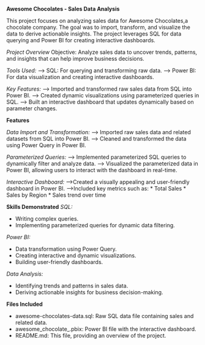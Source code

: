 **Awesome Chocolates - Sales Data Analysis**

This project focuses on analyzing sales data for Awesome Chocolates,a chocolate company. The goal was to import, transform, and visualize the data to derive actionable insights. The project leverages SQL for data querying and Power BI for creating interactive dashboards.

_Project Overview_
Objective: Analyze sales data to uncover trends, patterns, and insights that can help improve business decisions.

_Tools Used:_
  --> SQL: For querying and transforming raw data.
  --> Power BI: For data visualization and creating interactive dashboards.

_Key Features:_
  --> Imported and transformed raw sales data from SQL into Power BI.
  --> Created dynamic visualizations using parameterized queries in SQL.
  --> Built an interactive dashboard that updates dynamically based on parameter changes.

**Features**

_Data Import and Transformation:_
  --> Imported raw sales data and related datasets from SQL into Power BI.
  --> Cleaned and transformed the data using Power Query in Power BI.

_Parameterized Queries:_
  --> Implemented parameterized SQL queries to dynamically filter and analyze data.
  --> Visualized the parameterized data in Power BI, allowing users to interact with the dashboard in real-time.

_Interactive Dashboard:_
  -->Created a visually appealing and user-friendly dashboard in Power BI.
  -->Included key metrics such as:
          * Total Sales
          * Sales by Region
          * Sales trend over time

**Skills Demonstrated**
_SQL:_
  * Writing complex queries.
  * Implementing parameterized queries for dynamic data filtering.

_Power BI:_
  * Data transformation using Power Query.
  * Creating interactive and dynamic visualizations.
  * Building user-friendly dashboards.
 
_Data Analysis:_
  * Identifying trends and patterns in sales data.
  * Deriving actionable insights for business decision-making.

**Files Included**
  * awesome-chocolates-data.sql: Raw SQL data file containing sales and related data.
  * awesome_chocolate_.pbix: Power BI file with the interactive dashboard.
  * README.md: This file, providing an overview of the project.

